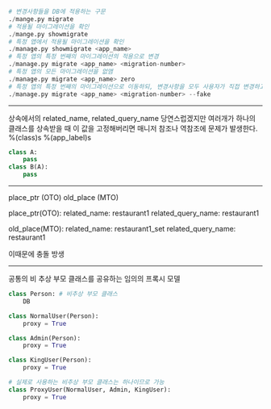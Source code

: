 ﻿```python
# 변경사항들을 DB에 적용하는 구문
./mange.py migrate
# 적용될 마이그레이션을 확인
./mange.py showmigrate
# 특정 앱에서 적용될 마이그레이션을 확인
./manage.py showmigrate <app_name>
# 특정 앱의 특정 번째의 마이그레이션의 적용으로 변경
./manage.py migrate <app_name> <migration-number>
# 특정 앱의 모든 마이그레이션을 없앰
./manage.py migrate <app_name> zero
# 특정 앱의 특정 번째의 마이그레이션으로 이동하되, 변경사항을 모두 사용자가 직접 변경하고 이동
./manage.py migrate <app_name> <migration-number> --fake
```
---
상속에서의 related_name, related_query_name
당연스럽겠지만 여러개가 하나의 클래스를 상속받을 때 이 값을 고정해버리면 매니저 참조나 역참조에 문제가 발생한다.
%(class)s
%(app_label)s

```python
class A:
	pass
class B(A):
	pass
```

---

place_ptr (OTO)
old_place (MTO)

place_ptr(OTO):
	related_name:				restaurant1
	related_query_name:	restaurant1

old_place(MTO):
	related_name:				restaurant1_set
	related_query_name:	restaurant1

이때문에 충돌 방생

---

공통의 비 추상 부모 클래스를 공유하는 임의의 프록시 모델
```python
class Person: # 비추상 부모 클래스
	DB

class NormalUser(Person):
	proxy = True

class Admin(Person):
	proxy = True

class KingUser(Person):
	proxy = True

# 실제로 사용하는 비추상 부모 클래스는 하나이므로 가능
class ProxyUser(NormalUser, Admin, KingUser):
	proxy = True

```
